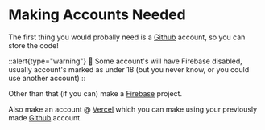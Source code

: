 # Making Accounts Needed
The first thing you would probally need is a [Github](https://github.com) account, so you can store the code!

::alert{type="warning"}
🤔 Some account's will have Firebase disabled, usually account's marked as under 18 (but you never know, or you could use another account)
::

Other than that (if you can) make a [Firebase](https://firebase.google.com) project.

Also make an account @ [Vercel](https://vercel.app) which you can make using your previously made [Github](https://github.com) account.
